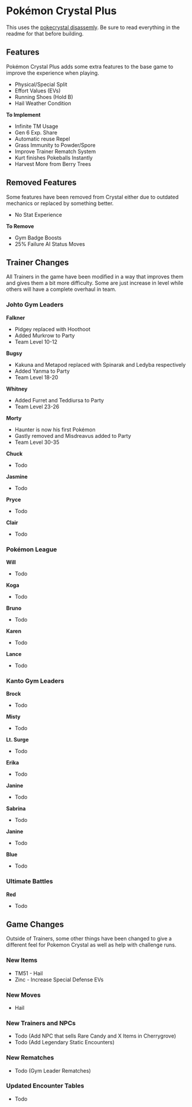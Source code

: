 # Pokémon Crystal Plus

This uses the [pokecrystal disassemly](https://github.com/pret/pokecrystal). Be sure to read everything in the readme for that before building.

## Features

Pokémon Crystal Plus adds some extra features to the base game to improve the experience when playing. 

- Physical/Special Split
- Effort Values (EVs)
- Running Shoes (Hold B)
- Hail Weather Condition

**To Implement**
- Infinite TM Usage
- Gen 6 Exp. Share
- Automatic reuse Repel
- Grass Immunity to Powder/Spore
- Improve Trainer Rematch System
- Kurt finishes Pokeballs Instantly
- Harvest More from Berry Trees

## Removed Features

Some features have been removed from Crystal either due to outdated mechanics or replaced by something better.

- No Stat Experience

**To Remove**
- Gym Badge Boosts
- 25% Failure AI Status Moves

## Trainer Changes

All Trainers in the game have been modified in a way that improves them and gives them a bit more difficulty. Some are just increase in level while others will have a complete overhaul in team. 

### Johto Gym Leaders

**Falkner**
- Pidgey replaced with Hoothoot
- Added Murkrow to Party
- Team Level 10-12

**Bugsy**
- Kakuna and Metapod replaced with Spinarak and Ledyba respectively
- Added Yanma to Party
- Team Level 18-20

**Whitney**
- Added Furret and Teddiursa to Party
- Team Level 23-26

**Morty**
- Haunter is now his first Pokémon
- Gastly removed and Misdreavus added to Party
- Team Level 30-35

**Chuck**
- Todo

**Jasmine**
- Todo

**Pryce**
- Todo

**Clair**
- Todo

### Pokémon League

**Will**
- Todo

**Koga**
- Todo

**Bruno**
- Todo

**Karen**
- Todo

**Lance**
- Todo

### Kanto Gym Leaders

**Brock**
- Todo

**Misty**
- Todo

**Lt. Surge**
- Todo

**Erika**
- Todo

**Janine**
- Todo

**Sabrina**
- Todo

**Janine**
- Todo

**Blue**
- Todo

### Ultimate Battles

**Red**
- Todo

## Game Changes

Outside of Trainers, some other things have been changed to give a different feel for Pokemon Crystal as well as help with challenge runs.

### New Items

- TM51 - Hail
- Zinc - Increase Special Defense EVs

### New Moves

- Hail

### New Trainers and NPCs

- Todo (Add NPC that sells Rare Candy and X Items in Cherrygrove)
- Todo (Add Legendary Static Encounters)

### New Rematches

- Todo (Gym Leader Rematches)

### Updated Encounter Tables

- Todo

